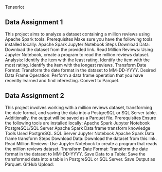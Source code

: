 TensorIot
## Data Assignment 1
This project aims to analyze a dataset containing a million reviews using Apache Spark tools.
Prerequisites
Make sure you have the following tools installed locally:
Apache Spark
Jupyter Notebook
Steps
Download Data:
Download the dataset from the provided link.
Read Million Reviews:
Using Jupyter Notebook, create a program to read the million reviews dataset.
Analysis:
Identify the item with the least rating.
Identify the item with the most rating.
Identify the item with the longest reviews.
Transform Date Format:
Transform the date format in the dataset to MM-DD-YYYY.
Desired Data Frame Operation:
Perform a data frame operation that you have recently learned and find interesting.
Convert to Parquet.

## Data Assignment 2
This project involves working with a million reviews dataset, transforming the date format, and saving the data into a PostgreSQL or SQL Server table. Additionally, the output will be saved as a Parquet file.
Prerequisites
Ensure the following tools are installed locally:
Apache Spark
Jupyter Notebook
PostgreSQL/SQL Server
Apache Spark
Data frame transform knowledge
Tools Used
PostgreSQL
SQL Server
Jupyter Notebook
Apache Spark
Data frame transform
Steps
Download Data:
Download the dataset from this link.
Read Million Reviews:
Use Jupyter Notebook to create a program that reads the million reviews dataset.
Transform Date Format:
Transform the date format in the dataset to MM-DD-YYYY.
Save Data to a Table:
Save the transformed data into a table in PostgreSQL or SQL Server.
Save Output as Parquet.
GitHub Upload:
